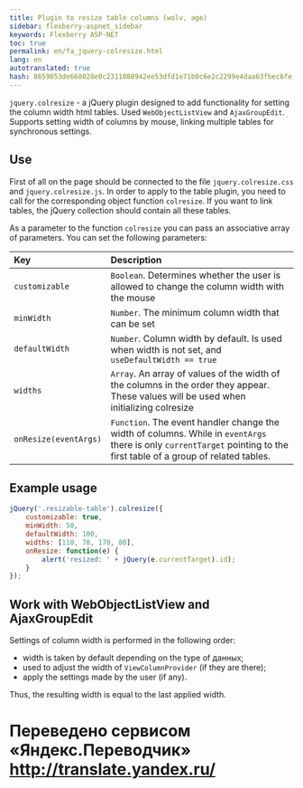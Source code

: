 ```yaml
--- 
title: Plugin to resize table columns (wolv, age) 
sidebar: flexberry-aspnet_sidebar 
keywords: Flexberry ASP-NET 
toc: true 
permalink: en/fa_jquery-colresize.html 
lang: en 
autotranslated: true 
hash: 8659053de668028e0c2311088942ee53dfd1e71b0c6e2c2299e4daa63fbec6fe 
--- 
```


`jquery.colresize` - a jQuery plugin designed to add functionality for setting the column width html tables. Used `WebObjectListView` and `AjaxGroupEdit`. Supports setting width of columns by mouse, linking multiple tables for synchronous settings. 

## Use 

First of all on the page should be connected to the file `jquery.colresize.css` and `jquery.colresize.js`. In order to apply to the table plugin, you need to call for the corresponding object function `colresize`. If you want to link tables, the jQuery collection should contain all these tables. 

As a parameter to the function `colresize` you can pass an associative array of parameters. You can set the following parameters: 

| Key | Description| 
|:----------------|:-----------------------------------------------------------| 
| `customizable` | `Boolean`. Determines whether the user is allowed to change the column width with the mouse| 
| `minWidth` | `Number`. The minimum column width that can be set| 
| `defaultWidth` | `Number`. Column width by default. Is used when width is not set, and `useDefaultWidth == true`| 
| `widths` | `Array`. An array of values of the width of the columns in the order they appear. These values will be used when initializing colresize| 
| `onResize(eventArgs)` | `Function`. The event handler change the width of columns. While in `eventArgs` there is only `currentTarget` pointing to the first table of a group of related tables.| 

## Example usage 

```javascript
jQuery('.resizable-table').colresize({
    customizable: true,
    minWidth: 50,
    defaultWidth: 100,
    widths: [110, 70, 170, 80],
    onResize: function(e) {
        alert('resized: ' + jQuery(e.currentTarget).id);
    }
});
``` 

## Work with WebObjectListView and AjaxGroupEdit 

Settings of column width is performed in the following order: 

* width is taken by default depending on the type of данных; 
* used to adjust the width of `ViewColumnProvider` (if they are there); 
* apply the settings made by the user (if any). 

Thus, the resulting width is equal to the last applied width. 



 # Переведено сервисом «Яндекс.Переводчик» http://translate.yandex.ru/